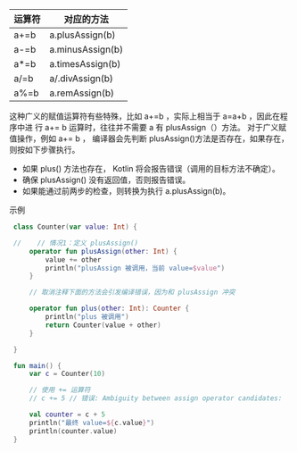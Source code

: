运算符 | 对应的方法
----   | ----
a+=b    | a.plusAssign(b)
a-=b   | a.minusAssign(b)
a*=b   | a.timesAssign(b)
a/=b   | a/.divAssign(b)
a%=b   | a.remAssign(b)


这种广义的赋值运算符有些特殊，比如 a+=b ，实际上相当于 a=a+b ，因此在程序中进
行 a+= b 运算时，往往并不需要 a 有 plusAssign（）方法。
对于广义赋值操作，例如 a+= b ， 编译器会先判断 plusAssign()方法是否存在，如果存在，
则按如下步骤执行。
* 如果 plus() 方法也存在， Kotlin 将会报告错误（调用的目标方法不确定）。
* 确保 plusAssign() 没有返回值，否则报告错误。
* 如果能通过前两步的检查，则转换为执行 a.plusAssign(b)。

示例
```kotlin
 class Counter(var value: Int) {

 //    // 情况1：定义 plusAssign()
     operator fun plusAssign(other: Int) {
         value += other
         println("plusAssign 被调用，当前 value=$value")
     }

     // 取消注释下面的方法会引发编译错误，因为和 plusAssign 冲突

     operator fun plus(other: Int): Counter {
         println("plus 被调用")
         return Counter(value + other)
     }

 }

 fun main() {
     var c = Counter(10)

     // 使用 += 运算符
     // c += 5 // 错误: Ambiguity between assign operator candidates:

     val counter = c + 5
     println("最终 value=${c.value}")
     println(counter.value)
 }

```